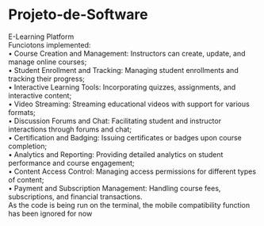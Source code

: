 # Projeto-de-Software
E-Learning Platform\
Funciotons implemented:\
• Course Creation and Management: Instructors can create, update, and manage online courses;\
• Student Enrollment and Tracking: Managing student enrollments and tracking their progress;\
• Interactive Learning Tools: Incorporating quizzes, assignments, and interactive content;\
• Video Streaming: Streaming educational videos with support for various formats;\
• Discussion Forums and Chat: Facilitating student and instructor interactions through forums and
chat;\
• Certification and Badging: Issuing certificates or badges upon course completion;\
• Analytics and Reporting: Providing detailed analytics on student performance and course
engagement;\
• Content Access Control: Managing access permissions for different types of content;\
• Payment and Subscription Management: Handling course fees, subscriptions, and financial
transactions.\
As the code is being run on the terminal, the mobile compatibility function has been ignored for now

